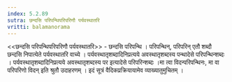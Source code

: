 ```yaml
---
index: 5.2.89
sutra: छन्दसि परिपन्थिपरिपरिणौ पर्यवस्थातरि
vritti: balamanorama
---
```


<<छन्दसि परिपन्थिपरिपरिणौ पर्यवस्थातरि>> - छन्दसि परिपन्थि । परिपन्थिन्, परिपरिन् एतौ शब्दौ छन्दसि निपात्येते पर्यवस्थातरि वाच्ये । पर्यवस्थातृशब्दादिनिप्रत्यये अवस्थातृशब्दस्य पन्थादेसे परिपन्थिन्शब्दः । पर्यवस्थातृशब्दादिनिप्रत्यये अवस्थातृशब्दस्य पर इत्यादेसे परिपरिन्शब्दः ।मा त्वा विदन्परिपन्थिनः, मा वा परिपरिणो विदन् इति श्रुतौ उदाहरणम् । इदं सूत्रं वैदिकप्रक्रियायामेव व्याख्यातुमुचितम् । 